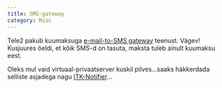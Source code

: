 ```yaml
---
title: SMS-gateway
category: Misc
---
```


Tele2 pakub&nbsp;kuumaksuga&nbsp;[e-mail-to-SMS gateway](https://pood.tele2.ee/et/services/545) teenust. V&auml;gev! Kusjuures &ouml;eldi, et k&otilde;ik SMS-d on tasuta, maksta tuleb ainult kuumaksu eest.


Oleks mul vaid virtuaal-privaatserver kuskil pilves...saaks&nbsp;h&auml;kkerdada selliste&nbsp;asjadega nagu&nbsp;[ITK-Notifier](https://wiki.itcollege.ee/index.php/ITK_m%C3%A4rguandja)...

